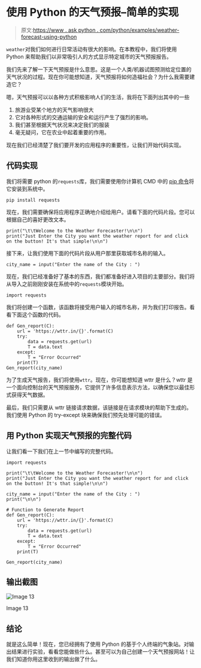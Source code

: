 # 使用 Python 的天气预报–简单的实现

> 原文:[https://www . ask python . com/python/examples/weather-forecast-using-python](https://www.askpython.com/python/examples/weather-forecast-using-python)

`weather`对我们如何进行日常活动有很大的影响。在本教程中，我们将使用 Python 来帮助我们以非常吸引人的方式显示特定城市的天气预报报告。

我们先来了解一下天气预报是什么意思。这是一个人类/机器试图预测给定位置的天气状况的过程。现在你可能想知道，天气预报将如何造福社会？为什么我需要建造它？

嗯，天气预报可以以各种方式积极影响人们的生活，我将在下面列出其中的一些

1.  旅游业受某个地方的天气影响很大
2.  它对各种形式的交通运输的安全和运行产生了强烈的影响。
3.  我们甚至根据天气状况来决定我们的服装
4.  毫无疑问，它在农业中起着重要的作用。

现在我们已经清楚了我们要开发的应用程序的重要性，让我们开始代码实现。

## 代码实现

我们将需要 python 的`requests`库，我们需要使用你计算机 CMD 中的 [pip 命令](https://www.journaldev.com/33905/install-pip-linux)将它安装到系统中。

```
pip install requests

```

现在，我们需要确保将应用程序正确地介绍给用户。请看下面的代码片段。您可以根据自己的喜好更改文本。

```
print("\t\tWelcome to the Weather Forecaster!\n\n")
print("Just Enter the City you want the weather report for and click on the button! It's that simple!\n\n")

```

接下来，让我们使用下面的代码片段从用户那里获取城市名称的输入。

```
city_name = input("Enter the name of the City : ")

```

现在，我们已经准备好了基本的东西，我们都准备好进入项目的主要部分。我们将从导入之前刚刚安装在系统中的`requests`模块开始。

```
import requests

```

我们将创建一个函数，该函数将接受用户输入的城市名称，并为我们打印报告。看看下面这个函数的代码。

```
def Gen_report(C):
    url = 'https://wttr.in/{}'.format(C)
    try:
        data = requests.get(url)
        T = data.text
    except:
        T = "Error Occurred"
    print(T)
Gen_report(city_name)

```

为了生成天气报告，我们将使用`wttr`。现在，你可能想知道 wttr 是什么？wttr 是一个面向控制台的天气预报服务，它提供了许多信息表示方法，以确保您以最佳形式获得天气数据。

最后，我们只需要从 wttr 链接请求数据，该链接是在请求模块的帮助下生成的。我们使用 Python 的 try-except 块来确保我们预先处理可能的错误。

## 用 Python 实现天气预报的完整代码

让我们看一下我们在上一节中编写的完整代码。

```
import requests

print("\t\tWelcome to the Weather Forecaster!\n\n")
print("Just Enter the City you want the weather report for and click on the button! It's that simple!\n\n")

city_name = input("Enter the name of the City : ")
print("\n\n")

# Function to Generate Report
def Gen_report(C):
    url = 'https://wttr.in/{}'.format(C)
    try:
        data = requests.get(url)
        T = data.text
    except:
        T = "Error Occurred"
    print(T)

Gen_report(city_name)

```

## 输出截图

![Image 13](../Images/9e81c08deb86c9992636d43021fa986b.png)

Image 13

## 结论

就是这么简单！现在，您已经拥有了使用 Python 的基于个人终端的气象站。对输出结果进行实验，看看您能做些什么。甚至可以为自己创建一个天气预报网站！让我们知道你用这里收到的输出做了什么。